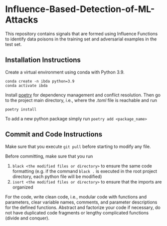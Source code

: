 # Influence-Based-Detection-of-ML-Attacks

This repository contains signals that are formed using Influence Functions to identify data poisons in the training set and adversarial examples in the test set.

## Installation Instructions

Create a virtual environment using conda with Python 3.9.
```
conda create -n ibda python=3.9
conda activate ibda
```
Install [poetry](https://python-poetry.org/docs/) for dependency management and conflict resolution. Then go to the project main directory, i.e., where the *.toml* file is reachable and run
```
poetry install
```
To add a new python package simply run `poetry add <package_name>`

## Commit and Code Instructions 

Make sure that you execute `git pull` before starting to modify any file.

Before committing, make sure that you run 
1. `black <the modified files or directory>` to ensure the same code formatting (e.g. if the command `black .` is executed in the root project directory, each python file will be modified)
2. `isort <the modified files or directory>` to ensure that the imports are organized

For the code, write clean code, i.e., modular code with functions and parameters, clear variable names, comments, and parameter descriptions for the defined functions.
Abstract and factorize your code if necessary, do not have duplicated code fragments or lengthy complicated functions (divide and conquer).
